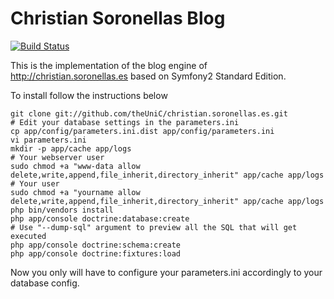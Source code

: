 Christian Soronellas Blog
=========================

[![Build Status](https://secure.travis-ci.org/theUniC/christian.soronellas.es.png)](http://travis-ci.org/theUniC/christian.soronellas.es)

This is the implementation of the blog engine of http://christian.soronellas.es
based on Symfony2 Standard Edition.

To install follow the instructions below

```shell
git clone git://github.com/theUniC/christian.soronellas.es.git
# Edit your database settings in the parameters.ini
cp app/config/parameters.ini.dist app/config/parameters.ini
vi parameters.ini
mkdir -p app/cache app/logs
# Your webserver user
sudo chmod +a "www-data allow delete,write,append,file_inherit,directory_inherit" app/cache app/logs
# Your user
sudo chmod +a "yourname allow delete,write,append,file_inherit,directory_inherit" app/cache app/logs
php bin/vendors install
php app/console doctrine:database:create
# Use "--dump-sql" argument to preview all the SQL that will get executed
php app/console doctrine:schema:create
php app/console doctrine:fixtures:load
```

Now you only will have to configure your parameters.ini accordingly to your database config.

